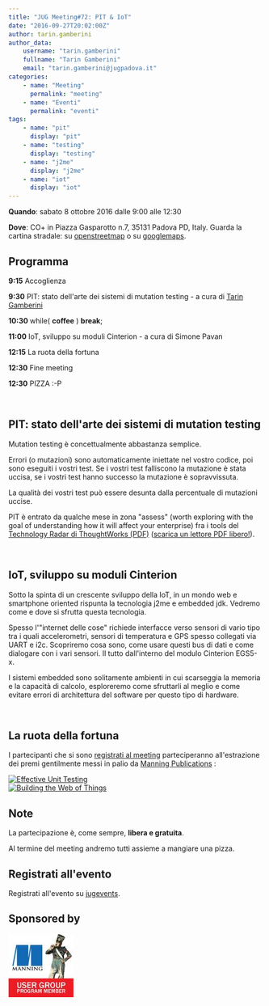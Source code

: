 ```yaml
---
title: "JUG Meeting#72: PIT & IoT"
date: "2016-09-27T20:02:00Z"
author: tarin.gamberini
author_data:
    username: "tarin.gamberini"
    fullname: "Tarin Gamberini"
    email: "tarin.gamberini@jugpadova.it"
categories:
    - name: "Meeting"
      permalink: "meeting"
    - name: "Eventi"
      permalink: "eventi"
tags:
    - name: "pit"
      display: "pit"
    - name: "testing"
      display: "testing"
    - name: "j2me"
      display: "j2me"
    - name: "iot"
      display: "iot"
---
```


**Quando**: sabato 8 ottobre 2016 dalle 9:00 alle 12:30

**Dove**: CO+ in Piazza Gasparotto n.7, 35131 Padova PD, Italy. Guarda
la cartina stradale: su
[openstreetmap](http://www.openstreetmap.org/?mlat=45.41405&mlon=11.87966#map=17/45.41406/11.87966)
o su [googlemaps](http://copiu.it/dove-siamo/).

Programma
---------

**9:15** Accoglienza

**9:30** PIT: stato dell'arte dei sistemi di mutation testing - a cura
di [Tarin Gamberini](http://www.taringamberini.com/it/about_me/)

**10:30** while( **coffee** ) **break**;

**11:00** IoT, sviluppo su moduli Cinterion - a cura di Simone Pavan

**12:15** La ruota della fortuna

**12:30** Fine meeting

**12:30** PIZZA :-P

<br />

PIT: stato dell'arte dei sistemi di mutation testing
----------------------------------------------------

Mutation testing è concettualmente abbastanza semplice.

Errori (o mutazioni) sono automaticamente iniettate nel vostro codice,
poi sono eseguiti i vostri test. Se i vostri test falliscono la
mutazione è stata uccisa, se i vostri test hanno successo la mutazione è
sopravvissuta.

La qualità dei vostri test può essere desunta dalla percentuale di
mutazioni uccise.

PIT è entrato da qualche mese in zona "assess" (worth exploring with the
goal of understanding how it will affect your enterprise) fra i tools
del [Technology Radar di ThoughtWorks
(PDF)](https://assets.thoughtworks.com/assets/technology-radar-apr-2016-en.pdf)
(<a href="http://pdfreaders.org/">scarica un lettore PDF libero!</a>).

<br />

IoT, sviluppo su moduli Cinterion
---------------------------------

Sotto la spinta di un crescente sviluppo della IoT, in un mondo web e
smartphone oriented rispunta la tecnologia j2me e embedded jdk. Vedremo
come e dove si sfrutta questa tecnologia.

Spesso l'"internet delle cose" richiede interfacce verso sensori di
vario tipo tra i quali accelerometri, sensori di temperatura e GPS
spesso collegati via UART e i2c. Scopriremo cosa sono, come usare questi
bus di dati e come dialogare con i vari sensori. Il tutto dall'interno
del modulo Cinterion EGS5-x.

I sistemi embedded sono solitamente ambienti in cui scarseggia la
memoria e la capacità di calcolo, esploreremo come sfruttarli al meglio
e come evitare errori di architettura del software per questo tipo di
hardware.

<br />

La ruota della fortuna
----------------------

I partecipanti che si sono [registrati al
meeting](http://www.jugevents.org/jugevents/event/showParticipants.html?id=56914)
parteciperanno all'estrazione dei premi gentilmente messi in palio da
[Manning Publications](http://www.manning.com/) :

<a href="https://www.manning.com/books/effective-unit-testing"><img style="width:200px" src="https://images.manning.com/255/340/resize/book/8/8339918-1867-4428-80c5-bbcec95db609/koskela2.png" title="Effective Unit Testing" /></a>\
<a href="https://manning.com/books/building-the-web-of-things"><img style="width:200px" src="https://images.manning.com/255/340/resize/book/e/f9702c5-1553-49cb-8fdc-d6fe301fd0a5/Guinard_BuildingtheWeb_hires.png" title="Building the Web of Things" /></a>

Note
----

La partecipazione è, come sempre, **libera e gratuita**.

Al termine del meeting andremo tutti assieme a mangiare una pizza.

Registrati all'evento
---------------------

Registrati all'evento su
[jugevents](http://www.jugevents.org/jugevents/event/56914).

Sponsored by
------------

<a title="Manning User Group Program" href="http://www.manning.com/ugprogram/"><img src="/files/manning_user_group_program_banner3.jpg" /></a>
